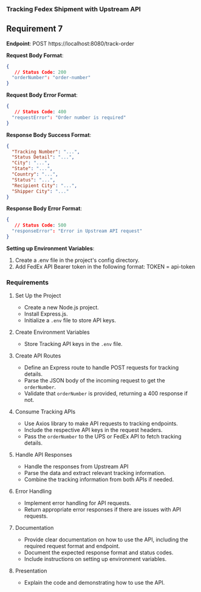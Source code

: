 ### Tracking Fedex Shipment with Upstream API
## Requirement 7

**Endpoint**: POST https://localhost:8080/track-order

**Request Body Format**:
```json
{
   // Status Code: 200
  "orderNumber": "order-number"
}
```

**Request Body Error Format**:
```json
{
   // Status Code: 400
  "requestError": "Order number is required"
}
```

**Response Body Success Format**:
```json
{
  "Tracking Number": "...",
  "Status Detail": "...",
  "City": "...",
  "State": "...",
  "Country": "...",
  "Status": "...",
  "Recipient City": "...",
  "Shipper City": "..."
}
```

**Response Body Error Format**:
```json
{
   // Status Code: 500
  "responseError": "Error in Upstream API request"
}
```


**Setting up Environment Variables**:
1. Create a .env file in the project's config directory.
2. Add FedEx API Bearer token in the following format:
TOKEN = api-token

### Requirements

1. Set Up the Project
   - Create a new Node.js project.
   - Install Express.js.
   - Initialize a `.env` file to store API keys.

2. Create Environment Variables
   - Store Tracking API keys in the `.env` file.

3. Create API Routes
   - Define an Express route to handle POST requests for tracking details.
   - Parse the JSON body of the incoming request to get the `orderNumber`.
   - Validate that `orderNumber` is provided, returning a 400 response if not.

4. Consume Tracking APIs
   - Use Axios library to make API requests to tracking endpoints.
   - Include the respective API keys in the request headers.
   - Pass the `orderNumber` to the UPS or FedEx API to fetch tracking details.

5. Handle API Responses
   - Handle the responses from Upstream API
   - Parse the data and extract relevant tracking information.
   - Combine the tracking information from both APIs if needed.

6. Error Handling
   - Implement error handling for API requests.
   - Return appropriate error responses if there are issues with API requests.

7. Documentation
   - Provide clear documentation on how to use the API, including the required request format and endpoint.
   - Document the expected response format and status codes.
   - Include instructions on setting up environment variables.

8. Presentation
    - Explain the code and demonstrating how to use the API.